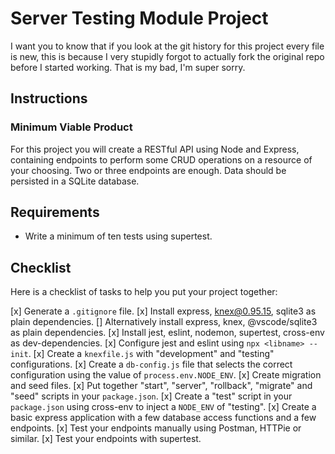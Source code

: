 # Server Testing Module Project

I want you to know that if you look at the git history for this project every file is new, this is because I very stupidly forgot to actually fork the original repo before I started working. That is my bad, I'm super sorry.

## Instructions

### Minimum Viable Product

For this project you will create a RESTful API using Node and Express, containing endpoints to perform some CRUD operations on a resource of your choosing. Two or three endpoints are enough. Data should be persisted in a SQLite database.

## Requirements

- Write a minimum of ten tests using supertest.

## Checklist

Here is a checklist of tasks to help you put your project together:

[x] Generate a `.gitignore` file.
[x] Install express, knex@0.95.15, sqlite3 as plain dependencies.
[] Alternatively install express, knex, @vscode/sqlite3 as plain dependencies.
[x] Install jest, eslint, nodemon, supertest, cross-env as dev-dependencies.
[x] Configure jest and eslint using `npx <libname> --init`.
[x] Create a `knexfile.js` with "development" and "testing" configurations.
[x] Create a `db-config.js` file that selects the correct configuration using the value of `process.env.NODE_ENV`.
[x] Create migration and seed files.
[x] Put together "start", "server", "rollback", "migrate" and "seed" scripts in your `package.json`.
[x] Create a "test" script in your `package.json` using cross-env to inject a `NODE_ENV` of "testing".
[x] Create a basic express application with a few database access functions and a few endpoints.
[x] Test your endpoints manually using Postman, HTTPie or similar.
[x] Test your endpoints with supertest.
